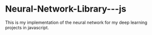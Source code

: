 # Neural-Network-Library---js
This is my implementation of the neural network for my deep learning projects in javascript.
